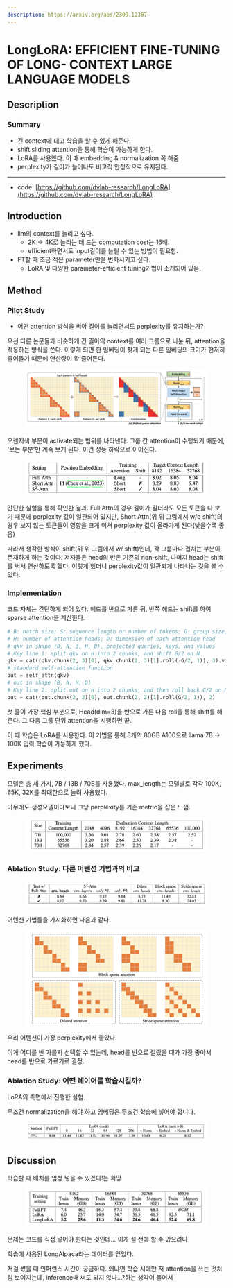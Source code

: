 ```yaml
---
description: https://arxiv.org/abs/2309.12307
---
```


# LongLoRA: EFFICIENT FINE-TUNING OF LONG- CONTEXT LARGE LANGUAGE MODELS

## Description

### Summary

* 긴 context에 대고 학습을 할 수 있게 해준다.
* shift sliding attention을 통해 학습이 가능하게 한다.
* LoRA를 사용했다. 이 때 embedding & normalization 꼭 해줌
* perplexity가 길이가 늘어나도 비교적 안정적으로 유지된다.

***

* code: [https://github.com/dvlab-research/LongLoRA](https://github.com/dvlab-research/LongLoRA)

## Introduction

* llm의 context를 늘리고 싶다.
  * 2K -> 4K로 늘리는 데 드는 computation cost는 16배.
  * efficient하면서도 input길이를 늘릴 수 있는 방법이 필요함.
* FT할 때 조금 적은 parameter만을 변화시키고 싶다.
  * LoRA 및 다양한 parameter-efficient tuning기법이 소개되어 있음.

## Method

### Pilot Study

* 어떤 attention 방식을 써야 길이를 늘리면서도 perplexity를 유지하는가?

우선 다른 논문들과 비슷하게 긴 길이의 context를 여러 그룹으로 나눈 뒤, attention을 적용하는 방식을 쓴다. 이렇게 되면 한 임베딩이 찾게 되는 다른 임베딩의 크기가 현저히 줄어들기 때문에 연산량이 확 줄어든다.

<figure><img src="../../.gitbook/assets/image (20).png" alt=""><figcaption></figcaption></figure>

오렌지색 부분이 activate되는 범위를 나타낸다. 그룹 간 attention이 수행되기 때문에, '보는 부분'만 계속 보게 된다. 이건 성능 하락으로 이어진다.

<figure><img src="../../.gitbook/assets/image (19).png" alt=""><figcaption></figcaption></figure>

간단한 실험을 통해 확인한 결과. Full Attn의 경우 길이가 길더라도 모든 토큰을 다 보기 때문에 perplexity 값이 일관되어 있지만, Short Attn(위 위 그림에서 w/o shift)의 경우 보지 않는 토큰들이 영향을 크게 미쳐 perplexity 값이 올라가게 된다(낮을수록 좋음)

따라서 생각한 방식이 shift(위 위 그림에서 w/ shift)인데, 각 그룹마다 겹치는 부분이 존재하게 하는 것이다. 저자들은 head의 반은 기존의 non-shift, 나머지 head는 shift를 써서 연산하도록 했다. 이렇게 했더니 perplexity값이 일관되게 나타나는 것을 볼 수 있다.

### Implementation

코드 자체는 간단하게 되어 있다. 헤드를 반으로 가른 뒤, 반쪽 헤드는 shift를 하여 sparse attention을 계산한다.

```python
# B: batch size; S: sequence length or number of tokens; G: group size;
# H: number of attention heads; D: dimension of each attention head
# qkv in shape (B, N, 3, H, D), projected queries, keys, and values
# Key line 1: split qkv on H into 2 chunks, and shift G/2 on N
qkv = cat((qkv.chunk(2, 3)[0], qkv.chunk(2, 3)[1].roll(-G/2, 1)), 3).view(B*N/G,G,3,H,D)
# standard self-attention function
out = self_attn(qkv)
# out in shape (B, N, H, D)
# Key line 2: split out on H into 2 chunks, and then roll back G/2 on N
out = cat((out.chunk(2, 2)[0], out.chunk(2, 2)[1].roll(G/2, 1)), 2)
```

첫 줄이 가장 핵심 부분으로, Head(dim=3)을 반으로 가른 다음 roll을 통해 shift를 해 준다. 그 다음 그룹 단위 attention을 시행하면 끝.

이 때 학습은 LoRA를 사용한다. 이 기법을 통해 8개의 80GB A100으로  llama 7B -> 100K 입력 학습이 가능하게 했다.

## Experiments

모델은 총 세 가지, 7B / 13B / 70B를 사용했다. max\_length는 모델별로 각각 100K, 65K, 32K를 최대한으로 늘려 사용했다.

아무래도 생성모델이다보니 그냥 perplexity를 기준 metric을 잡은 느낌.

<figure><img src="../../.gitbook/assets/image (21).png" alt=""><figcaption></figcaption></figure>

### Ablation Study: 다른 어텐션 기법과의 비교

<figure><img src="../../.gitbook/assets/image (22).png" alt=""><figcaption></figcaption></figure>

어텐션 기법들을 가시화하면 다음과 같다.

<figure><img src="../../.gitbook/assets/image (23).png" alt=""><figcaption></figcaption></figure>

우리 어텐션이 가장 perplexity에서 좋았다.

이게 어디를 반 가를지 선택할 수 있는데, head를 반으로 갈랐을 때가 가장 좋아서 head를 반으로 가르기로 결정.

### Ablation Study: 어떤 레이어를 학습시킬까?

LoRA의 측면에서 진행한 실험.

무조건 normalization을 해야 하고 임베딩은 무조건 학습에 넣어야 합니다.

<figure><img src="../../.gitbook/assets/image (25).png" alt=""><figcaption></figcaption></figure>

## Discussion

학습할 때 배치를 엄청 넣을 수 있겠다!는 희망

<figure><img src="../../.gitbook/assets/image (24).png" alt=""><figcaption></figcaption></figure>

문제는 코드를 직접 넣어야 한다는 것인데... 이게 설 전에 할 수 있으려나

학습에 사용된 LongAlpaca라는 데이터를 얻었다.

저걸 썼을 때 인퍼런스 시간이 궁금하다. 왜냐면 학습 시에만 저 attention을 쓰는 것처럼 보여지는데, inference때 써도 되지 않나...?하는 생각이 들어서
